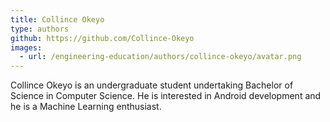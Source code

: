 ```yaml
---
title: Collince Okeyo
type: authors
github: https://github.com/Collince-Okeyo
images:
  - url: /engineering-education/authors/collince-okeyo/avatar.png 
---
```

Collince Okeyo is an undergraduate student undertaking Bachelor of Science in Computer Science. He is interested in Android development and he is a Machine Learning enthusiast.